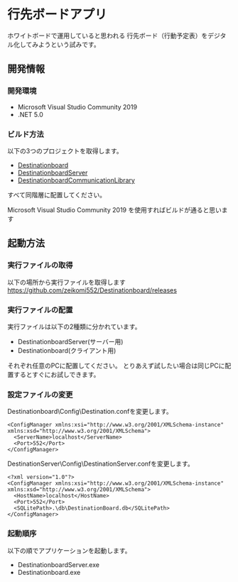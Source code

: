 # 行先ボードアプリ

ホワイトボードで運用していると思われる
行先ボード（行動予定表）をデジタル化してみようという試みです。

## 開発情報
### 開発環境
- Microsoft Visual Studio Community 2019
- .NET 5.0

### ビルド方法

以下の3つのプロジェクトを取得します。
- [Destinationboard](https://github.com/zeikomi552/Destinationboard)
- [DestinationboardServer](https://github.com/zeikomi552/DestinationboardServer)
- [DestinationboardCommunicationLibrary](https://github.com/zeikomi552/DestinationboardCommunicationLibrary)

すべて同階層に配置してください。

Microsoft Visual Studio Community 2019
を使用すればビルドが通ると思います

## 起動方法
### 実行ファイルの取得
以下の場所から実行ファイルを取得します
https://github.com/zeikomi552/Destinationboard/releases

### 実行ファイルの配置
実行ファイルは以下の2種類に分かれています。
- DestinationboardServer(サーバー用)
- Destinationboard(クライアント用)

それぞれ任意のPCに配置してください。
とりあえず試したい場合は同じPCに配置するとすぐにお試しできます。

### 設定ファイルの変更

Destinationboard\Config\Destination.confを変更します。

```
<ConfigManager xmlns:xsi="http://www.w3.org/2001/XMLSchema-instance" xmlns:xsd="http://www.w3.org/2001/XMLSchema">
  <ServerName>localhost</ServerName>
  <Port>552</Port>
</ConfigManager>
```

DestinationServer\Config\DestinationServer.confを変更します。

```
<?xml version="1.0"?>
<ConfigManager xmlns:xsi="http://www.w3.org/2001/XMLSchema-instance" xmlns:xsd="http://www.w3.org/2001/XMLSchema">
  <HostName>localhost</HostName>
  <Port>552</Port>
  <SQLitePath>.\db\DestinationBoard.db</SQLitePath>
</ConfigManager>
```

### 起動順序

以下の順でアプリケーションを起動します。
- DestinationboardServer.exe
- Destinationboard.exe




